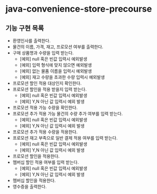 # java-convenience-store-precourse

## 기능 구현 목록
- 환영인사를 출력한다. 
- 물건의 이름, 가격, 재고, 프로모션 여부를 출력한다.
- 구매 상품명과 수량을 입력 받는다.
    - [예외] null 혹은 빈값 입력시 예외발생
    - [예외] 입력 형식에 맞지 않으면 예외발생
    - [예외] 없는 물품 이름을 입력시 예외발생
    - [예외] 재고 수량을 초과한 수량 입력시 예외발생
- 프로모션 할인 적용 대상인지 확인한다.
- 프로모션 할인을 적용 받을지 입력 받는다.
    - [예외] null 혹은 빈값 입력시 예외발생
    - [예외] Y,N 아닌 값 입력시 예외 발생
- 프로모션 적용 가능 수량을 확인한다.
- 프로모션 추가 적용 가능 물건의 수량 추가 여부를 입력 받는다.
    - [예외] null 혹은 빈값 입력시 예외발생
    - [예외] Y,N 아닌 값 입력시 예외 발생
- 프로모션 추가 적용 수량을 적용한다.
- 프로모션 재고 부족으로 일반 결제 적용 여부를 입력 받는다.
    - [예외] null 혹은 빈값 입력시 예외발생
    - [예외] Y,N 아닌 값 입력시 예외 발생
- 프로모션 할인을 적용한다.
- 멤버십 할인 적용 여부를 입력 받는다.
    - [예외] null 혹은 빈값 입력시 예외발생
    - [예외] Y,N 아닌 값 입력시 예외 발생
- 멤버십 할인을 적용한다.
- 영수증을 출력한다.